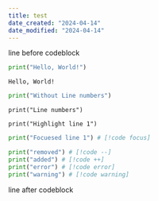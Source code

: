 ```yaml
---
title: test
date_created: "2024-04-14"
date_modified: "2024-04-14"
---
```


line before codeblock

<v-codeblock>

```python
print("Hello, World!")
```

```text
Hello, World!
```

</v-codeblock>

```python
print("Without Line numbers")
```

```python:line-numbers
print("Line numbers")
```

```python{1}
print("Highlight line 1")
```

```python
print("Focuesed line 1") # [!code focus]
```

```python
print("removed") # [!code --]
print("added") # [!code ++]
print("error") # [!code error]
print("warning") # [!code warning]
```

line after codeblock